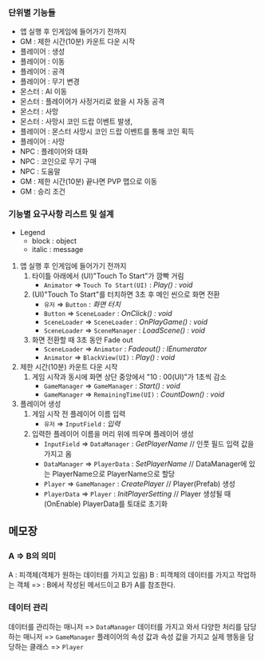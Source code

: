 ### 단위별 기능들
- 앱 실행 후 인게임에 들어가기 전까지
- GM : 제한 시간(10분) 카운트 다운 시작
- 플레이어 : 생성
- 플레이어 : 이동
- 플레이어 : 공격
- 플레이어 : 무기 변경
- 몬스터 : AI 이동
- 몬스터 : 플레이어가 사정거리로 왔을 시 자동 공격
- 몬스터 : 사망
- 몬스터 : 사망시 코인 드랍 이벤트 발생,
- 플레이어 : 몬스터 사망시 코인 드랍 이벤트를 통해 코인 획득
- 플레이어 : 사망
- NPC : 플레이어와 대화
- NPC : 코인으로 무기 구매
- NPC : 도움말
- GM : 제한 시간(10분) 끝나면 PVP 맵으로 이동
- GM : 승리 조건

### 기능별 요구사항 리스트 및 설계 
- Legend
    - block : object
    - italic : message
1. 앱 실행 후 인게임에 들어가기 전까지
    1. 타이틀 아래에서 (UI)"Touch To Start"가 깜빡 거림
        - `Animator` ⇒ `Touch To Start(UI)` : *Play() : void*
    2. (UI)"Touch To Start"를 터치하면 3초 후 메인 씬으로 화면 전환
        - `유저` ⇒ `Button` : *화면 터치*
        - `Button` ⇒ `SceneLoader` : *OnClick() : void*
        - `SceneLoader` ⇒ `SceneLoader` : *OnPlayGame() : void*   
        - `SceneLoader` => `SceneManager` : *LoadScene() : void* 
    3. 화면 전환할 때 3초 동안 Fade out
        - `SceneLoader` ⇒ `Animator` : *Fadeout() : IEnumerator*
        - `Animator` ⇒ `BlackView(UI)` : *Play() : void*
2. 제한 시간(10분) 카운트 다운 시작
    1. 게임 시작과 동시에 화면 상단 중앙에서 "10 : 00(UI)"가 1초씩 감소
        - `GameManager` ⇒ `GameManager` : *Start() : void*
        - `GameManager` ⇒ `RemainingTime(UI)` : *CountDown() : void*
3. 플레이어 생성
   1. 게임 시작 전 플레이어 이름 입력
      - `유저` ⇒ `InputField` : *입력*
   2. 입력한 플레이어 이름을 머리 위에 띄우며 플레이어 생성
      - `InputField` ⇒ `DataManager` : *GetPlayerName*   // 인풋 필드 입력 값을 가지고 옴
      - `DataManager` ⇒ `PlayerData` : *SetPlayerName*   // DataManager에 있는 PlayerName으로 PlayerName으로 할당
      - `Player` ⇒ `GameManager` : *CreatePlayer*        // Player(Prefab) 생성
      - `PlayerData` ⇒ `Player` : *InitPlayerSetting*    // Player 생성될 때(OnEnable) PlayerData를 토대로 초기화

## 메모장
### A => B의 의미
A : 피객체(객체가 원하는 데이터를 가지고 있음)
B : 피객체의 데이터를 가지고 작업하는 객체
=> : B에서 작성된 메서드이고 B가 A를 참조한다.

### 데이터 관리
데이터를 관리하는 매니저 => `DataManager`
데이터를 가지고 와서 다양한 처리를 담당하는 매니저 => `GameManager`
플레이어의 속성 값과 속성 값을 가지고 실제 행동을 담당하는 클래스 => `Player`
